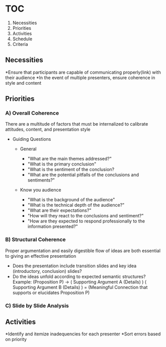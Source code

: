 
# TOC

1. Necessities
2. Priorities
3. Activities
4. Schedule
5. Criteria

## Necessities
*Ensure that participants are capable of communicating properly(link) with their audience 
*In the event of multiple presenters, ensure coherence in style and content 

## Priorities

### A) Overall Coherence
There are a multitude of factors that must be internalized to calibrate attitudes, content, and presentation style

  * Guiding Questions 
      - General
        * "What are the main themes addressed?"
        * "What is the primary conclusion"
        * "What is the sentiment of the conclusion?
        * "What are the potential pitfalls of the conclusions and sentiments?"
        
      - Know you audience
        * "What is the background of the audience"
        * "What is the technical depth of the audience?"
        * "What are their expectations?"
        * "How will they react to the conclusions and sentiment?"
        * "How are they expected to respond professionally to the information presented?"  
        
### B) Structural Coherence
Proper argumentation and easily digestible flow of ideas are both essential to giving an effective presentation 

  * Does the presentation include transition slides and key idea (introductory, conclusion) slides?
  * Do the ideas unfold according to expected semantic structures?
  Example: (Proposition P) -> ( Supporting Argument A (Details) ) ( Supporting Argument B (Details) ) = (Meaningful Connection that supports or elucidates Proposition P)
  
  
### C) Slide by Slide Analysis

## Activities

*Identify and itemize inadequencies for each presenter
*Sort errors based on priority

##
